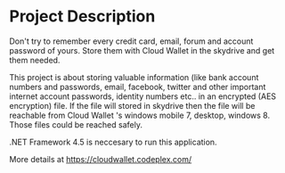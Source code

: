 # Project Description

Don't try to remember every credit card, email, forum and account password of yours. Store them with Cloud Wallet in the skydrive and get them needed.

This project is about storing valuable information (like bank account numbers and passwords, email, facebook, twitter and other important internet account passwords, identity numbers etc.. in an encrypted (AES encryption) file. If the file will stored in skydrive then the file will be reachable from Cloud Wallet 's windows mobile 7, desktop, windows 8. Those files could be reached safely.

.NET Framework 4.5 is neccesary to run this application. 

More details at https://cloudwallet.codeplex.com/
